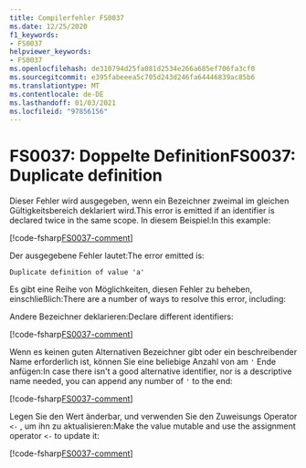 ```yaml
---
title: Compilerfehler FS0037
ms.date: 12/25/2020
f1_keywords:
- FS0037
helpviewer_keywords:
- FS0037
ms.openlocfilehash: de310794d25fa081d2534e266a685ef706fa3cf0
ms.sourcegitcommit: e395fabeeea5c705d243d246fa64446839ac85b6
ms.translationtype: MT
ms.contentlocale: de-DE
ms.lasthandoff: 01/03/2021
ms.locfileid: "97856156"
---
```

# <a name="fs0037-duplicate-definition"></a><span data-ttu-id="3baad-102">FS0037: Doppelte Definition</span><span class="sxs-lookup"><span data-stu-id="3baad-102">FS0037: Duplicate definition</span></span>

<span data-ttu-id="3baad-103">Dieser Fehler wird ausgegeben, wenn ein Bezeichner zweimal im gleichen Gültigkeitsbereich deklariert wird.</span><span class="sxs-lookup"><span data-stu-id="3baad-103">This error is emitted if an identifier is declared twice in the same scope.</span></span> <span data-ttu-id="3baad-104">In diesem Beispiel:</span><span class="sxs-lookup"><span data-stu-id="3baad-104">In this example:</span></span>

[!code-fsharp[FS0037-comment](~/samples/snippets/fsharp/compiler-messages/fs0037.fsx#L2-L3)]

<span data-ttu-id="3baad-105">Der ausgegebene Fehler lautet:</span><span class="sxs-lookup"><span data-stu-id="3baad-105">The error emitted is:</span></span>

```text
Duplicate definition of value 'a'
```

<span data-ttu-id="3baad-106">Es gibt eine Reihe von Möglichkeiten, diesen Fehler zu beheben, einschließlich:</span><span class="sxs-lookup"><span data-stu-id="3baad-106">There are a number of ways to resolve this error, including:</span></span>

<span data-ttu-id="3baad-107">Andere Bezeichner deklarieren:</span><span class="sxs-lookup"><span data-stu-id="3baad-107">Declare different identifiers:</span></span>

[!code-fsharp[FS0037-comment](~/samples/snippets/fsharp/compiler-messages/fs0037.fsx#L6-L7)]

<span data-ttu-id="3baad-108">Wenn es keinen guten Alternativen Bezeichner gibt oder ein beschreibender Name erforderlich ist, können Sie eine beliebige Anzahl von am `'` Ende anfügen:</span><span class="sxs-lookup"><span data-stu-id="3baad-108">In case there isn't a good alternative identifier, nor is a descriptive name needed, you can append any number of `'` to the end:</span></span>

[!code-fsharp[FS0037-comment](~/samples/snippets/fsharp/compiler-messages/fs0037.fsx#L10-L12)]

<span data-ttu-id="3baad-109">Legen Sie den Wert änderbar, und verwenden Sie den Zuweisungs Operator `<-` , um ihn zu aktualisieren:</span><span class="sxs-lookup"><span data-stu-id="3baad-109">Make the value mutable and use the assignment operator `<-` to update it:</span></span>

[!code-fsharp[FS0037-comment](~/samples/snippets/fsharp/compiler-messages/fs0037.fsx#L15-L16)]
